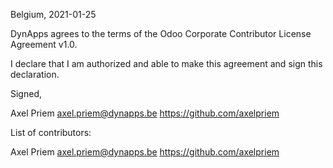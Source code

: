 Belgium, 2021-01-25

DynApps agrees to the terms of the Odoo Corporate Contributor License
Agreement v1.0.

I declare that I am authorized and able to make this agreement and sign this
declaration.

Signed,

Axel Priem axel.priem@dynapps.be https://github.com/axelpriem

List of contributors:

Axel Priem axel.priem@dynapps.be https://github.com/axelpriem
